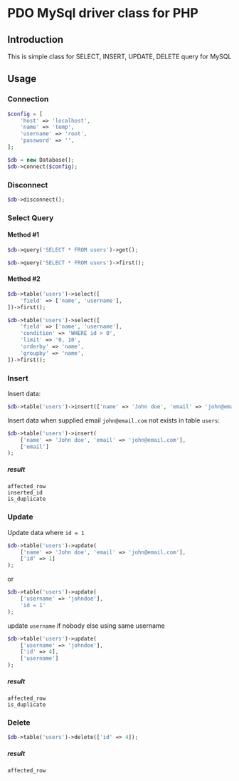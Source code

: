 # PDO MySql driver class for PHP
## Introduction
This is simple class for SELECT, INSERT, UPDATE, DELETE query for MySQL

## Usage

### Connection
```php
$config = [
    'host' => 'localhost',
    'name' => 'temp',
    'username' => 'root',
    'password' => '',
];

$db = new Database();
$db->connect($config);
```

### Disconnect
```php
$db->disconnect();
```
    
### Select Query

#### Method #1
```php
$db->query('SELECT * FROM users')->get();
```

```php
$db->query('SELECT * FROM users')->first();
```
    
#### Method #2

```php
$db->table('users')->select([
    'field' => ['name', 'username'],
])->first();
```

```php
$db->table('users')->select([
    'field' => ['name', 'username'],
    'condition' => 'WHERE id > 0',
    'limit' => '0, 10',
    'orderby' => 'name',
    'groupby' => 'name',
])->first();
```
    
### Insert

Insert data:
```php
$db->table('users')->insert(['name' => 'John doe', 'email' => 'john@email.com']);
```

Insert data when supplied email `john@email.com` not exists in table `users`:

```php
$db->table('users')->insert(
    ['name' => 'John doe', 'email' => 'john@email.com'],
    ['email']
);
```

##### result

```
affected_row
inserted_id
is_duplicate
```
    
### Update

Update data where `id = 1`
```php
$db->table('users')->update(
    ['name' => 'John doe', 'email' => 'john@email.com'],
    ['id' => 1]
);
```

or 
```php
$db->table('users')->update(
    ['username' => 'johndoe'],
    'id = 1'
);
```

update `username` if nobody else using same username

```php
$db->table('users')->update(
    ['username' => 'johndoe'],
    ['id' => 4],
    ['username']
);
```

##### result
```
affected_row
is_duplicate
```
    
### Delete
```php
$db->table('users')->delete(['id' => 4]);
```

##### result
```
affected_row
```
